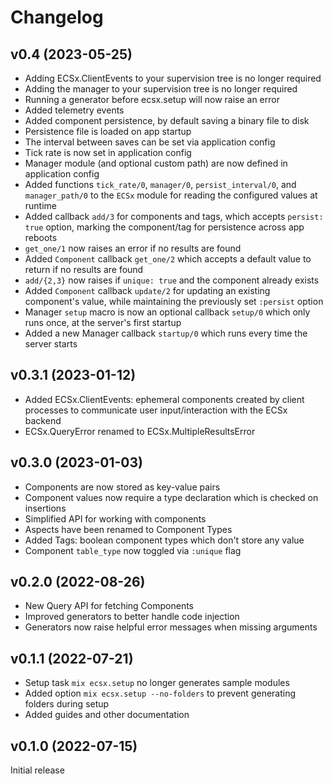 # Changelog

## v0.4 (2023-05-25)

  * Adding ECSx.ClientEvents to your supervision tree is no longer required  
  * Adding the manager to your supervision tree is no longer required  
  * Running a generator before ecsx.setup will now raise an error   
  * Added telemetry events  
  * Added component persistence, by default saving a binary file to disk  
  * Persistence file is loaded on app startup  
  * The interval between saves can be set via application config  
  * Tick rate is now set in application config  
  * Manager module (and optional custom path) are now defined in application config  
  * Added functions `tick_rate/0`, `manager/0`, `persist_interval/0`, and `manager_path/0` to the `ECSx` module for reading the configured values at runtime  
  * Added callback `add/3` for components and tags, which accepts `persist: true` option, marking the component/tag for persistence across app reboots  
  * `get_one/1` now raises an error if no results are found  
  * Added `Component` callback `get_one/2` which accepts a default value to return if no results are found  
  * `add/{2,3}` now raises if `unique: true` and the component already exists  
  * Added `Component` callback `update/2` for updating an existing component's value, while maintaining the previously set `:persist` option  
  * Manager `setup` macro is now an optional callback `setup/0` which only runs once, at the server's first startup  
  * Added a new Manager callback `startup/0` which runs every time the server starts  

## v0.3.1 (2023-01-12)

  * Added ECSx.ClientEvents: ephemeral components created by client processes to communicate user input/interaction with the ECSx backend  
  * ECSx.QueryError renamed to ECSx.MultipleResultsError  

## v0.3.0 (2023-01-03)

  * Components are now stored as key-value pairs  
  * Component values now require a type declaration which is checked on insertions  
  * Simplified API for working with components  
  * Aspects have been renamed to Component Types  
  * Added Tags: boolean component types which don't store any value  
  * Component `table_type` now toggled via `:unique` flag  

## v0.2.0 (2022-08-26)

  * New Query API for fetching Components  
  * Improved generators to better handle code injection  
  * Generators now raise helpful error messages when missing arguments  

## v0.1.1 (2022-07-21)

  * Setup task `mix ecsx.setup` no longer generates sample modules  
  * Added option `mix ecsx.setup --no-folders` to prevent generating folders during setup  
  * Added guides and other documentation  

## v0.1.0 (2022-07-15)

Initial release  
